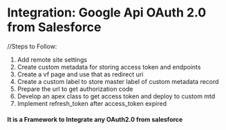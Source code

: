 # Integration: Google Api OAuth 2.0 from Salesforce

//Steps to Follow:
1. Add remote site settings
2. Create custom metadata for storing access token and endpoints 
3. Create a vf page and use that as redirect uri
4. Create a custom label to store master label of custom metadata record
5. Prepare the url to get authorization code
6. Develop an apex class to get access token and deploy to custom mtd
7. Implement refresh_token after access_token expired

#### It is a Framework to Integrate any OAuth2.0 from salesforce
